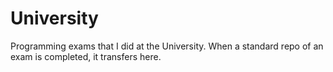 # University

Programming exams that I did at the University. When a standard repo of an exam is completed, it transfers here.
